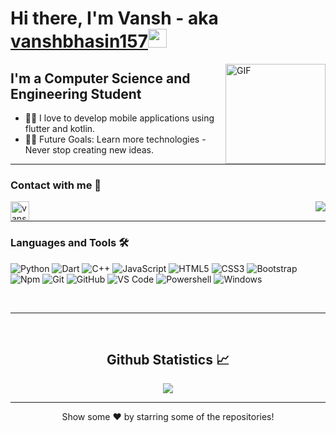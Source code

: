 # Hi there, I'm Vansh - aka [vanshbhasin157](https://github.com/vanshbhasin157)<img width="30px" src="https://media.tenor.com/images/3b388fe03da271d2674faf85eb7c3fcd/tenor.gif" />

<img align="right" alt="GIF" height="160px" src="https://media.giphy.com/media/du3J3cXyzhj75IOgvA/giphy.gif">

## I'm a Computer Science and Engineering Student 

- 👨‍:iphone: I love to develop mobile applications using flutter and kotlin.
- 💪🏼 Future Goals: Learn more technologies - Never stop creating new ideas.

---
### Contact with me 📝

<img align="right" src="http://estruyf-github.azurewebsites.net/api/VisitorHit?user=vanshbhasin157&repo=vanshbhasin157&countColorcountColor&countColor=%237B1E7B" />

[<img align="left" alt="vanshbhasin157 | LinkedIn" height="30px" src="https://www.flaticon.com/svg/static/icons/svg/725/725337.svg"/>][linkedin]


<br />

---

### Languages and Tools 🛠 
![Python](http://img.shields.io/badge/-Python-3776AB?style=flat-square&logo=python&logoColor=ffffff)
![Dart](https://img.shields.io/badge/-Dart-468BFA?style=flat-square&logo=dart&logoColor=ffffff)
![C++](https://img.shields.io/badge/-C++-A8B9CC?style=flat-square&logo=c&logoColor=ffffff)
![JavaScript](https://img.shields.io/badge/-JavaScript-%23F7DF1C?style=flat-square&logo=javascript&logoColor=000000&labelColor=%23F7DF1C&color=%23FFCE5A)
![HTML5](https://img.shields.io/badge/-HTML5-%23E44D27?style=flat-square&logo=html5&logoColor=ffffff)
![CSS3](https://img.shields.io/badge/-CSS3-%231572B6?style=flat-square&logo=css3)
![Bootstrap](https://img.shields.io/badge/-Bootstrap-563D7C?style=flat-square&logo=Bootstrap)
![Npm](https://img.shields.io/badge/-npm-CB3837?style=flat-square&logo=npm)
![Git](https://img.shields.io/badge/-Git-%23F05032?style=flat-square&logo=git&logoColor=%23ffffff)
![GitHub](https://img.shields.io/badge/-GitHub-181717?style=flat-square&logo=github)
![VS Code](http://img.shields.io/badge/-VS%20Code-007ACC?style=flat-square&logo=visual-studio-code&logoColor=ffffff)
![Powershell](http://img.shields.io/badge/-Powershell-5391FE?style=flat-square&logo=powershell&logoColor=ffffff)
![Windows](http://img.shields.io/badge/-Windows-0078D6?style=flat-square&logo=windows&logoColor=ffffff)

<br/>

---

<br/>

  <h2 align="center"> Github Statistics 📈 </h2>
  
  <div align="center"> 
     <a href="">
      <img align="center" src="https://github-readme-stats-sigma-five.vercel.app/api?username=vanshbhasin157&show_icons=true&count_private=true&theme=react&line_height=40" />
    </a>
</div

<br/>

---

<p align="center">
Show some ❤️ by starring some of the repositories!
</p>

[linkedin]: https://www.linkedin.com/in/vanshbhasin157/
